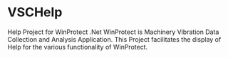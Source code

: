 # VSCHelp
Help Project for WinProtect .Net
WinProtect is Machinery Vibration Data Collection and Analysis Application.  This Project facilitates the display of Help for the various functionality of WinProtect.
